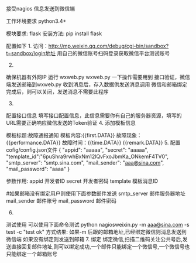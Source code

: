 接受nagios 信息发送到微信端

工作环境要求 python3.4+

模块要求: flask
安装方法: pip install flask


配置如下
1.
访问：http://mp.weixin.qq.com/debug/cgi-bin/sandbox?t=sandbox/login地址
用自己的微信账号扫码登录获取微信平台测试账号

2.
确保机器有外网IP
运行 wxweb.py 
wxweb.py 一下操作需要用到
	接口验证，微信端发送邮箱到wxweb.py 收到消息后，存入数据供发送消息调用
	微信和邮箱绑定完成后，则可以关闭，发送消息不需要此程序

3.
配置接口信息
填写接口配置信息，此信息需要你有自己的服务器资源，填写的URL需要正确响应微信发送的Token验证
4.
添加模板信息

模板标题:故障通报通知	
模板内容:{{first.DATA}} 故障现象：{{performance.DATA}} 故障时间：{{time.DATA}} {{remark.DATA}}
5.
配置cofig/config.json文件
{
 "appid": "aaaaa",
 "secret": "aaaaa",
 "template_id":"6puShra9rwhBxNm12lQvFxoJbmKa_ONkemF4TV0",
 "smtp_server": "smtp.sina.com",
 "mail_sender": "aaa@sina.com",
 "mail_password": "aaaa"
}

参数作用:
appid  开发者ID
secret 开发者密码
template 模板消息ID

#如果邮箱没有绑定用户则使用下面参数邮件发送
smtp_server 邮件服务器地址
mail_sender  邮件账号
mail_password 邮件密码

6.
测试使用
可以使用下面命令测试
 python nagiosweixin.py  -m aaa@sina.com -s test -c "test ok"
方式结果:
    如果-m 后跟的邮箱地址,已经绑定微信则消息发送到微信端
    如果没有绑定则发送到邮箱
7.
绑定
绑定微信,扫描二维码关注公共号后,发送直接回复邮件地址,则可以绑定成功,一个邮件只能绑定一个微信号,一个微信号也只能绑定一个邮箱账号
